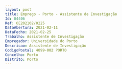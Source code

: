 ```yaml
--- 
layout: post
title: Emprego - Porto - Assistente de Investigação
Id: 84406
Ref: OE202102/0225
DataAbertura: 2021-02-11
DataFecho: 2021-02-25
Trabalho: Assistente de Investigação
Empregador: Universidade do Porto
Descricao: Assistente de Investigação
CodigoPostal: 4099-002 PORTO
Concelho: Porto
Distrito: Porto
--- 
```

